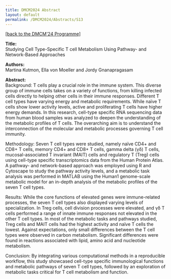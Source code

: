 ```yaml
---
title: DMCM2024 Abstract
layout: default
permalink: /DMCM2024/Abstracts/S13
---
```


[[back to the DMCM'24 Programme]](https://disease-maps.org/DMCM2024/programme/)

**Title:** \
Studying Cell Type-Specific T cell Metabolism Using Pathway- and Network-Based Approaches

**Authors:** \
Martina Kutmon, Ella von Moeller and Jordy Gnanapragasam

**Abstract:** \
Background:
T cells play a crucial role in the immune system. This diverse group of immune cells takes on a variety of functions, from killing infected cells directly to helping other cells in their immune responses. Different T cell types have varying energy and metabolic requirements. While naïve T cells show lower activity levels, active and proliferating T cells have higher energy demands. In this research, cell-type specific RNA sequencing data from human blood samples was analyzed to deepen the understanding of the metabolic profiles of T cells. The overarching aim is to understand the interconnection of the molecular and metabolic processes governing T cell immunity.

Methodology:
Seven T cell types were studied, namely naïve CD4+ and CD8+ T cells, memory CD4+ and CD8+ T cells, gamma delta (γδ) T cells, mucosal-associated T invariant (MAIT) cells and regulatory T (Treg) cells using cell-type specific transcriptomics data from the Human Protein Atlas. A pathway- and network-based approach was employed using R and Cytoscape to study the pathway activity levels, and a metabolic task analysis was performed in MATLAB using the Human1 genome-scale metabolic model for an in-depth analysis of the metabolic profiles of the seven T cell types.

Results:
While the core functions of elevated genes were immune-related processes, the seven T cell types also displayed varying levels of specialization. In Treg cells, cell division processes were elevated, and γδ T cells performed a range of innate immune responses not elevated in the other T cell types. In most of the metabolic tasks and pathways studied, Treg cells and MAIT cells had the highest activity and naïve T cells the lowest. Against expectations, only small differences between the T cell types were observed in carbon metabolism. Significant differences were found in reactions associated with lipid, amino acid and nucleotide metabolism.

Conclusion:
By integrating various computational methods in a reproducible workflow, this study showcased cell-type specific immunological functions and metabolic pathways of seven T cell types, followed by an exploration of metabolic tasks critical for T cell metabolism and function.

